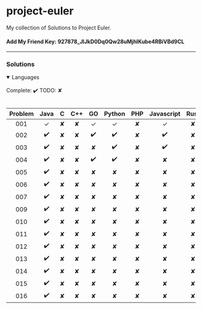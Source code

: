# project-euler

My collection of Solutions to Project Euler.

#### Add My Friend Key: 927878_JlJkD0Dq0Qw28uMjhIKube4RBiVBd9CL

---

### Solutions
<details open>
 <br>
  Complete: ✔️ TODO: ✘
 <br><br>
<summary>Languages</summary>
  <table>
    <thead>
      <tr>
          <th aligin="center">Problem</th>
          <th aligin="center">Java</th>
          <th aligin="center">C</th>
          <th aligin="center">C++</th>
          <th aligin="center">GO</th>
          <th aligin="center">Python</th>
          <th aligin="center">PHP</th>
          <th aligin="center">Javascript</th>
          <th aligin="center">Rust</th>
          <th aligin="center">Ruby</th>
      </tr>
    </thead>
    <tbody>
      <tr>
        <td align="center">001</td>
        <td align="center">✓</td>
        <td align="center">✘</td>
        <td align="center">✘</td>
        <td align="center">✓</td>
        <td align="center">✓</td>
        <td align="center">✘</td>
        <td align="center">✓</td>
        <td align="center">✘</td>
       <td align="center">✘</td>
      </tr>
        <tr>
        <td align="center">002</td>
        <td align="center">✔️</td>
        <td align="center">✘</td>
        <td align="center">✘</td>
        <td align="center">✔️</td>
        <td align="center">✔️</td>
        <td align="center">✘</td>
        <td align="center">✔️</td>
        <td align="center">✘</td>
        <td align="center">✘</td>
      </tr
        <tr>
        <td align="center">003</td>
        <td align="center">✔️</td>
        <td align="center">✘</td>
        <td align="center">✘</td>
        <td align="center">✘</td>
        <td align="center">✔️</td>
        <td align="center">✘</td>
        <td align="center">✔️</td>
        <td align="center">✘</td>
        <td align="center">✘</td>
      </tr>
        <tr>
        <td align="center">004</td>
        <td align="center">✔️</td>
        <td align="center">✘</td>
        <td align="center">✘</td>
        <td align="center">✔️</td>
        <td align="center">✔️</td>
        <td align="center">✘</td>
        <td align="center">✘</td>
        <td align="center">✘</td>
        <td align="center">✘</td>
      </tr>
        <tr>
        <td align="center">005</td>
        <td align="center">✔️</td>
        <td align="center">✘</td>
        <td align="center">✘</td>
        <td align="center">✘</td>
        <td align="center">✘</td>
        <td align="center">✘</td>
        <td align="center">✘</td>
        <td align="center">✘</td> 
        <td align="center">✘</td>
      </tr>
        <tr>
        <td align="center">006</td>
        <td align="center">✔️</td>
        <td align="center">✘</td>
        <td align="center">✘</td>
        <td align="center">✘</td>
        <td align="center">✘</td>
        <td align="center">✘</td>
        <td align="center">✘</td>
        <td align="center">✘</td>
        <td align="center">✘</td>
      </tr>
        <tr>
        <td align="center">007</td>
        <td align="center">✔️</td>
        <td align="center">✘</td>
        <td align="center">✘</td>
        <td align="center">✘</td>
        <td align="center">✘</td>
        <td align="center">✘</td>
        <td align="center">✘</td>
        <td align="center">✘</td>
        <td align="center">✘</td>
      </tr>
        <tr>
        <td align="center">009</td>
        <td align="center">✔️</td>
        <td align="center">✘</td>
        <td align="center">✘</td>
        <td align="center">✘</td>
        <td align="center">✘</td>
        <td align="center">✘</td>
        <td align="center">✘</td>
        <td align="center">✘</td>
        <td align="center">✘</td>
      </tr>
        <tr>
        <td align="center">010</td>
        <td align="center">✔️</td>
        <td align="center">✘</td>
        <td align="center">✘</td>
        <td align="center">✘</td>
        <td align="center">✘</td>
        <td align="center">✘</td>
        <td align="center">✘</td>
        <td align="center">✘</td>
        <td align="center">✘</td>
      </tr>
        <tr>
        <td align="center">011</td>
        <td align="center">✔️</td>
        <td align="center">✘</td>
        <td align="center">✘</td>
        <td align="center">✘</td>
        <td align="center">✘</td>
        <td align="center">✘</td>
        <td align="center">✘</td>
        <td align="center">✘</td>
        <td align="center">✘</td>
      </tr>
        <tr>
        <td align="center">012</td>
        <td align="center">✔️</td>
        <td align="center">✘</td>
        <td align="center">✘</td>
        <td align="center">✘</td>
        <td align="center">✘</td>
        <td align="center">✘</td>
        <td align="center">✘</td>
        <td align="center">✘</td>
        <td align="center">✘</td>
      </tr>
        <tr>
        <td align="center">013</td>
        <td align="center">✔️</td>
        <td align="center">✘</td>
        <td align="center">✘</td>
        <td align="center">✘</td>
        <td align="center">✘</td>
        <td align="center">✘</td>
        <td align="center">✘</td>
        <td align="center">✘</td>
        <td align="center">✘</td>
      </tr>
        <tr>
        <td align="center">014</td>
        <td align="center">✔️</td>
        <td align="center">✘</td>
        <td align="center">✘</td>
        <td align="center">✘</td>
        <td align="center">✘</td>
        <td align="center">✘</td>
        <td align="center">✘</td>
        <td align="center">✘</td>
        <td align="center">✘</td>
      </tr>
        <tr>
        <td align="center">015</td>
        <td align="center">✔️</td>
        <td align="center">✘</td>
        <td align="center">✘</td>
        <td align="center">✘</td>
        <td align="center">✘</td>
        <td align="center">✘</td>
        <td align="center">✘</td>
        <td align="center">✘</td>
        <td align="center">✘</td>
      </tr>
        <tr>
        <td align="center">016</td>
        <td align="center">✔️</td>
        <td align="center">✘</td>
        <td align="center">✘</td>
        <td align="center">✘</td>
        <td align="center">✘</td>
        <td align="center">✘</td>
        <td align="center">✘</td>
        <td align="center">✘</td>
        <td align="center">✘</td>
      </tr>
    </tbody>
  </table>

